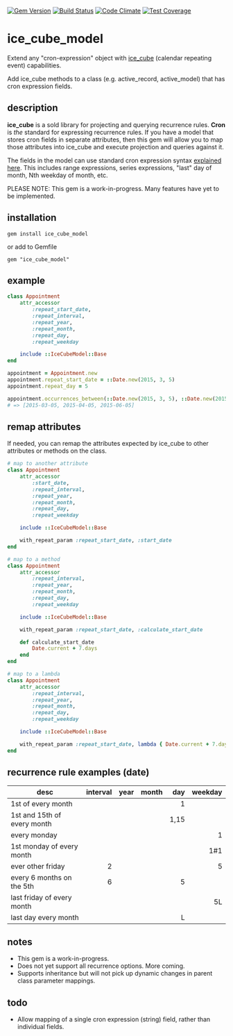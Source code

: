 [![Gem Version](https://badge.fury.io/rb/ice_cube_model.svg)](https://badge.fury.io/rb/ice_cube_model) [![Build Status](https://travis-ci.org/mattnichols/ice_cube_model.svg?branch=master)](https://travis-ci.org/mattnichols/ice_cube_model) [![Code Climate](https://codeclimate.com/github/mattnichols/ice_cube_model/badges/gpa.svg)](https://codeclimate.com/github/mattnichols/ice_cube_model) [![Test Coverage](https://codeclimate.com/github/mattnichols/ice_cube_model/badges/coverage.svg)](https://codeclimate.com/github/mattnichols/ice_cube_model/coverage)

# ice_cube_model

Extend any "cron-expression" object with [ice_cube](https://github.com/seejohnrun/ice_cube) (calendar repeating event) capabilities.

Add ice_cube methods to a class (e.g. active_record, active_model) that has cron expression fields.

## description

**ice_cube** is a sold library for projecting and querying recurrence rules. **Cron** is _the_ standard for expressing recurrence rules. If you have a model that stores cron fields in separate attributes, then this gem will allow you to map those attributes into ice_cube and execute projection and queries against it.

The fields in the model can use standard cron expression syntax [explained here](https://en.wikipedia.org/wiki/Cron). This includes range expressions, series expressions, "last" day of month, Nth weekday of month, etc.

PLEASE NOTE:
This gem is a work-in-progress. Many features have yet to be implemented.

## installation

    gem install ice_cube_model

or add to Gemfile

    gem "ice_cube_model"


## example

```ruby
class Appointment
    attr_accessor 
        :repeat_start_date,
        :repeat_interval,
        :repeat_year,
        :repeat_month,
        :repeat_day,
        :repeat_weekday

    include ::IceCubeModel::Base
end

appointment = Appointment.new
appointment.repeat_start_date = ::Date.new(2015, 3, 5)
appointment.repeat_day = 5

appointment.occurrences_between(::Date.new(2015, 3, 5), ::Date.new(2015, 6, 5))
# => [2015-03-05, 2015-04-05, 2015-06-05]
```

## remap attributes

If needed, you can remap the attributes expected by ice_cube to other attributes or methods on the class.

```ruby
# map to another attribute
class Appointment
    attr_accessor 
        :start_date,
        :repeat_interval,
        :repeat_year,
        :repeat_month,
        :repeat_day,
        :repeat_weekday

    include ::IceCubeModel::Base

    with_repeat_param :repeat_start_date, :start_date
end

# map to a method
class Appointment
    attr_accessor 
        :repeat_interval,
        :repeat_year,
        :repeat_month,
        :repeat_day,
        :repeat_weekday

    include ::IceCubeModel::Base

    with_repeat_param :repeat_start_date, :calculate_start_date

    def calculate_start_date
        Date.current + 7.days
    end
end

# map to a lambda
class Appointment
    attr_accessor 
        :repeat_interval,
        :repeat_year,
        :repeat_month,
        :repeat_day,
        :repeat_weekday

    include ::IceCubeModel::Base

    with_repeat_param :repeat_start_date, lambda { Date.current + 7.days }
end
```

## recurrence rule examples (date)

|desc|interval|year|month|day|weekday|
|----|-------:|---:|----:|--:|------:|
|1st of every month||||1||
|1st and 15th of every month||||1,15||
|every monday|||||1|
|1st monday of every month|||||1#1|
|ever other friday|2||||5|
|every 6 months on the 5th|6|||5||
|last friday of every month|||||5L|
|last day every month||||L||

## notes
- This gem is a work-in-progress.
- Does not yet support all recurrence options. More coming.
- Supports inheritance but will not pick up dynamic changes in parent class parameter mappings.

## todo
- Allow mapping of a single cron expression (string) field, rather than individual fields.

